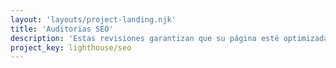 ```yaml
---
layout: 'layouts/project-landing.njk'
title: 'Auditorias SEO'
description: 'Estas revisiones garantizan que su página esté optimizada para clasificar los resultados de los motores de búsqueda.'
project_key: lighthouse/seo
---
```

